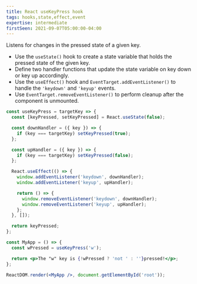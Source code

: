 ```yaml
---
title: React useKeyPress hook
tags: hooks,state,effect,event
expertise: intermediate
firstSeen: 2021-09-07T05:00:00-04:00
---
```


Listens for changes in the pressed state of a given key.

- Use the `useState()` hook to create a state variable that holds the pressed state of the given key.
- Define two handler functions that update the state variable on key down or key up accordingly.
- Use the `useEffect()` hook and `EventTarget.addEventListener()` to handle the `'keydown'` and `'keyup'` events.
- Use `EventTarget.removeEventListener()` to perform cleanup after the component is unmounted.

```jsx
const useKeyPress = targetKey => {
  const [keyPressed, setKeyPressed] = React.useState(false);

  const downHandler = ({ key }) => {
    if (key === targetKey) setKeyPressed(true);
  };

  const upHandler = ({ key }) => {
    if (key === targetKey) setKeyPressed(false);
  };

  React.useEffect(() => {
    window.addEventListener('keydown', downHandler);
    window.addEventListener('keyup', upHandler);

    return () => {
      window.removeEventListener('keydown', downHandler);
      window.removeEventListener('keyup', upHandler);
    };
  }, []);

  return keyPressed;
};
```

```jsx
const MyApp = () => {
  const wPressed = useKeyPress('w');

  return <p>The "w" key is {!wPressed ? 'not ' : ''}pressed!</p>;
};

ReactDOM.render(<MyApp />, document.getElementById('root'));
```
